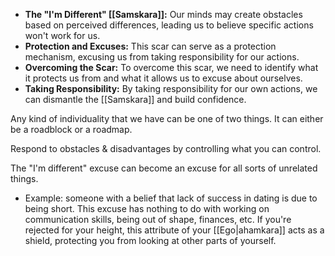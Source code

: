 - **The "I'm Different" [[Samskara]]:** Our minds may create obstacles based on perceived differences, leading us to believe specific actions won't work for us.
- **Protection and Excuses:** This scar can serve as a protection mechanism, excusing us from taking responsibility for our actions.
- **Overcoming the Scar:** To overcome this scar, we need to identify what it protects us from and what it allows us to excuse about ourselves.
- **Taking Responsibility:** By taking responsibility for our own actions, we can dismantle the [[Samskara]] and build confidence.

Any kind of individuality that we have can be one of two things. It can either be a roadblock or a roadmap.

Respond to obstacles & disadvantages by controlling what you can control.


The "I'm different" excuse can become an excuse for all sorts of unrelated things.
- Example: someone with a belief that lack of success in dating is due to being short. This excuse has nothing to do with working on communication skills, being out of shape, finances, etc.
If you're rejected for your height, this attribute of your [[Ego|ahamkara]] acts as a shield, protecting you from looking at other parts of yourself.